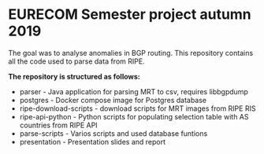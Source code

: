 # EURECOM Semester project autumn 2019

The goal was to analyse anomalies in BGP routing. This repository contains all the code used to parse data from RIPE.

<b>The repository is structured as follows:</b><p>
* parser - Java application for parsing MRT to csv, requires libbgpdump
* postgres - Docker compose image for Postgres database
* ripe-download-scripts - download scripts for MRT images from RIPE RIS
* ripe-api-python - Python scripts for populating selection table with AS countries from RIPE API
* parse-scripts - Varios scripts and used database funtions
* presentation - Presentation slides and report